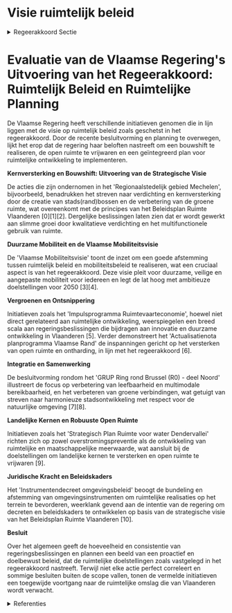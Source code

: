 # Visie ruimtelijk beleid

<details>
        <summary>Regeerakkoord Sectie </summary>
        <p>2.2.1 Visie ruimtelijk beleid De Vlaamse regering zal werk maken van een ruimtelijke omslag en onderschrijft de principes en doelstellingen van de strategische visie van het Beleidsplan Ruimte Vlaanderen. Door het ruimtegebruik in het verleden en de demografische groei staat de open ruimte in Vlaanderen onder druk. Anderzijds is onze ruimte ook divers en biedt dit opportuniteiten. We vrij-waren maximaal de open ruimte. We maken werk van een bouwshift, (geen “betonstop”), waarbij we in elke gemeente kansen creëren op goed gelegen plaatsen waar het aangenaam wonen en werken is. We realiseren slimme groei voor wonen, leven en werken door kwalitatieve verdichtingen van het bestaand ruimtebeslag. Kernversterking realiseren we op locaties volgens de strategische visie van het Beleidsplan Ruimte Vlaanderen. Bij elke ontwikkeling of groei zijn er garanties voor een gezonde en aantrekkelijke woon- en werkomge-ving. Een goede afstemming tussen het ruimtelijke beleid en het mobiliteitsbeleid is cruciaal. Onder meer de vervoerregio’s worden hierbij betrokken. Verdichting en inzetten op stadsontwikkeling betekent niet dat enkel binnen de Vlaamse ruit of de steden opportuniteiten kunnen benut worden. Ook onze landelijke kernen moeten we versterken en zo verdere versnippering tegengaan. Tegelijkertijd versterken en vrijwaren we onze robuuste open ruimte waar voldoende plaats is voor natuur, voor landbouw, ontspanning en ruimte om klimaatwijzigingen op te vangen. Door kwalitatieve, innovatieve verdichtingen, multifunctioneel ruimtegebruik, hergebruik van gebouwen, tijdelijk ruimtegebruik en opwaarde-ring van onderbenutte terreinen verhogen we het ruimtelijk rendement en remmen we het bijko-mend ruimtebeslag af. Tevens maken we werk van ontharding en ontsnippering. Tegelijk zetten we maximaal in op het vergroten van het maatschappelijk draagvlak voor deze ruimtelijke omslag. Want de Vlaamse overheid kan dit niet alleen, het is een taak van alle Vlamingen. Niet alleen burgers en bedrijven moeten worden overtuigd, ook lokale besturen zijn onmisbaar in deze transitie. De Vlaamse regering werkt de komende regeerpe-riode de nodige decreten en beleidskaders uit op basis van de strategische visie die reeds is goed-gekeurd, zodat het Beleidsplan Ruimte Vlaanderen juridisch van kracht wordt. Het Vlaams Bouwmeesterschap, dat gestalte krijgt in een Bouwmeesterteam moet zich terugplooien op zijn kerntaken, namelijk de Vlaamse overheid en lokale besturen bijstaan in hun architecturale keuzes en inrichting van de publieke ruimte. </p>
        </details> 

# Evaluatie van de Vlaamse Regering's Uitvoering van het Regeerakkoord: Ruimtelijk Beleid en Ruimtelijke Planning

De Vlaamse Regering heeft verschillende initiatieven genomen die in lijn liggen met de visie op ruimtelijk beleid zoals geschetst in het regeerakkoord. Door de recente besluitvorming en planning te overwegen, lijkt het erop dat de regering haar beloften nastreeft om een bouwshift te realiseren, de open ruimte te vrijwaren en een geïntegreerd plan voor ruimtelijke ontwikkeling te implementeren.

**Kernversterking en Bouwshift: Uitvoering van de Strategische Visie**

De acties die zijn ondernomen in het 'Regionaalstedelijk gebied Mechelen', bijvoorbeeld, benadrukken het streven naar verdichting en kernversterking door de creatie van stads(rand)bossen en de verbetering van de groene ruimte, wat overeenkomt met de principes van het Beleidsplan Ruimte Vlaanderen \[0\]\[1\]\[2\]. Dergelijke beslissingen laten zien dat er wordt gewerkt aan slimme groei door kwalitatieve verdichting en het multifunctionele gebruik van ruimte.

**Duurzame Mobiliteit en de Vlaamse Mobiliteitsvisie**

De 'Vlaamse Mobiliteitsvisie' toont de inzet om een goede afstemming tussen ruimtelijk beleid en mobiliteitsbeleid te realiseren, wat een cruciaal aspect is van het regeerakkoord. Deze visie pleit voor duurzame, veilige en aangepaste mobiliteit voor iedereen en legt de lat hoog met ambitieuze doelstellingen voor 2050 \[3\]\[4\].

**Vergroenen en Ontsnippering**

Initiatieven zoals het 'Impulsprogramma Ruimtevaarteconomie', hoewel niet direct gerelateerd aan ruimtelijke ontwikkeling, weerspiegelen een breed scala aan regeringsbeslissingen die bijdragen aan innovatie en duurzame ontwikkeling in Vlaanderen \[5\]. Verder demonstreert het 'Actualisatienota planprogramma Vlaamse Rand' de inspanningen gericht op het versterken van open ruimte en ontharding, in lijn met het regeerakkoord \[6\].

**Integratie en Samenwerking**

De besluitvorming rondom het 'GRUP Ring rond Brussel (R0) - deel Noord' illustreert de focus op verbetering van leefbaarheid en multimodale bereikbaarheid, en het verbeteren van groene verbindingen, wat getuigt van streven naar harmonieuze stadsontwikkeling met respect voor de natuurlijke omgeving \[7\]\[8\].

**Landelijke Kernen en Robuuste Open Ruimte**

Initiatieven zoals het 'Strategisch Plan Ruimte voor water Dendervallei' richten zich op zowel overstromingspreventie als de ontwikkeling van ruimtelijke en maatschappelijke meerwaarde, wat aansluit bij de doelstellingen om landelijke kernen te versterken en open ruimte te vrijwaren \[9\].

**Juridische Kracht en Beleidskaders**

Het 'Instrumentendecreet omgevingsbeleid' beoogt de bundeling en afstemming van omgevingsinstrumenten om ruimtelijke realisaties op het terrein te bevorderen, weerklank gevend aan de intentie van de regering om decreten en beleidskaders te ontwikkelen op basis van de strategische visie van het Beleidsplan Ruimte Vlaanderen \[10\].

**Besluit**

Over het algemeen geeft de hoeveelheid en consistentie van regeringsbeslissingen en plannen een beeld van een proactief en doelbewust beleid, dat de ruimtelijke doelstellingen zoals vastgelegd in het regeerakkoord nastreeft. Terwijl niet elke actie perfect correleert en sommige besluiten buiten de scope vallen, tonen de vermelde initiatieven een toegewijde voortgang naar de ruimtelijke omslag die van Vlaanderen wordt verwacht.

<details>
        <summary> Referenties</summary>
        **[\[0\]](https://beslissingenvlaamseregering.vlaanderen.be/?search=Vaststelling%20gewestelijk%20ruimtelijk%20uitvoeringsplan%20%E2%80%98Regionaalstedelijk%20gebied%20Mechelen%E2%80%99&dateOption=select&startDate=2022-12-23T09%3A00%3A00Z&endDate=2022-12-23T09%3A00%3A00Z)** : **(2022-12-23)** Vaststelling gewestelijk ruimtelijk uitvoeringsplan ‘Regionaalstedelijk gebied Mechelen’ 

**[\[1\]](https://beslissingenvlaamseregering.vlaanderen.be/?search=Vaststelling%20gewestelijk%20ruimtelijk%20uitvoeringsplan%20%E2%80%98Regionaalstedelijk%20gebied%20Mechelen%E2%80%99&dateOption=select&startDate=2022-11-10T07%3A00%3A00Z&endDate=2022-11-10T07%3A00%3A00Z)** : **(2022-11-10)** Vaststelling gewestelijk ruimtelijk uitvoeringsplan ‘Regionaalstedelijk gebied Mechelen’ 

**[\[2\]](https://beslissingenvlaamseregering.vlaanderen.be/?search=Opstart%20ge%C3%AFntegreerd%20planningsproces%20gewestelijk%20ruimtelijk%20uitvoeringsplan%20%E2%80%98regionaalstedelijk%20gebied%20Mechelen%E2%80%99&dateOption=select&startDate=2020-07-17T08%3A00%3A00Z&endDate=2020-07-17T08%3A00%3A00Z)** : **(2020-07-17)** Opstart geïntegreerd planningsproces gewestelijk ruimtelijk uitvoeringsplan ‘regionaalstedelijk gebied Mechelen’ 

**[\[3\]](https://beslissingenvlaamseregering.vlaanderen.be/?search=Vlaamse%20Mobiliteitsvisie&dateOption=select&startDate=2021-06-04T08%3A00%3A00Z&endDate=2021-06-04T08%3A00%3A00Z)** : **(2021-06-04)** Vlaamse Mobiliteitsvisie 

**[\[4\]](https://beslissingenvlaamseregering.vlaanderen.be/?search=Vlaamse%20Mobiliteitsvisie&dateOption=select&startDate=2021-07-09T08%3A00%3A00Z&endDate=2021-07-09T08%3A00%3A00Z)** : **(2021-07-09)** Vlaamse Mobiliteitsvisie 

**[\[5\]](https://beslissingenvlaamseregering.vlaanderen.be/?search=Impulsprogramma%20Ruimtevaarteconomie%3A%20herverdelingsbesluit&dateOption=select&startDate=2021-04-02T08%3A00%3A00Z&endDate=2021-04-02T08%3A00%3A00Z)** : **(2021-04-02)** Impulsprogramma Ruimtevaarteconomie: herverdelingsbesluit 

**[\[6\]](https://beslissingenvlaamseregering.vlaanderen.be/?search=Actualisatienota%20planprogramma%20Vlaamse%20Rand%3A%20evaluatie%20en%20opstart%20fase%202&dateOption=select&startDate=2021-07-09T08%3A00%3A00Z&endDate=2021-07-09T08%3A00%3A00Z)** : **(2021-07-09)** Actualisatienota planprogramma Vlaamse Rand: evaluatie en opstart fase 2 

**[\[7\]](https://beslissingenvlaamseregering.vlaanderen.be/?search=Voorlopige%20vaststelling%20GRUP%20%E2%80%98Ruimtelijke%20herinrichting%20van%20de%20Ring%20rond%20Brussel%20%28R0%29%20-%20deel%20Noord%E2%80%99%20&dateOption=select&startDate=2023-03-31T08%3A00%3A00Z&endDate=2023-03-31T08%3A00%3A00Z)** : **(2023-03-31)** Voorlopige vaststelling GRUP ‘Ruimtelijke herinrichting van de Ring rond Brussel (R0) - deel Noord’  

**[\[8\]](https://beslissingenvlaamseregering.vlaanderen.be/?search=Opstart%20ge%C3%AFntegreerde%20planprocessen%20voor%20een%20Gewestelijk%20Ruimtelijk%20Uitvoeringsplan%20voor%20de%20herinrichting%20van%20vier%20knooppunten%20van%20de%20R0%20oost%20op%20de%20Ring%20rond%20Brussel&dateOption=select&startDate=2021-10-08T08%3A00%3A00Z&endDate=2021-10-08T08%3A00%3A00Z)** : **(2021-10-08)** Opstart geïntegreerde planprocessen voor een Gewestelijk Ruimtelijk Uitvoeringsplan voor de herinrichting van vier knooppunten van de R0 oost op de Ring rond Brussel 

**[\[9\]](https://beslissingenvlaamseregering.vlaanderen.be/?search=Voortgangsrapportage%20van%20het%20ge%C3%AFntegreerd%20planproces%20voor%20het%20Strategisch%20Plan%20Ruimte%20voor%20water%20Dendervallei%20en%20beslissingen%20m.b.t.%20het%20vervolgtraject%20en%20de%20uitvoering%20van%20het%20gebiedsprogramma&dateOption=select&startDate=2023-11-17T09%3A00%3A00Z&endDate=2023-11-17T09%3A00%3A00Z)** : **(2023-11-17)** Voortgangsrapportage van het geïntegreerd planproces voor het Strategisch Plan Ruimte voor water Dendervallei en beslissingen m.b.t. het vervolgtraject en de uitvoering van het gebiedsprogramma 

**[\[10\]](https://beslissingenvlaamseregering.vlaanderen.be/?search=Instrumentendecreet%20omgevingsbeleid&dateOption=select&startDate=2019-12-20T17%3A30%3A00Z&endDate=2019-12-20T17%3A30%3A00Z)** : **(2019-12-20)** Instrumentendecreet omgevingsbeleid 
        </details> 

